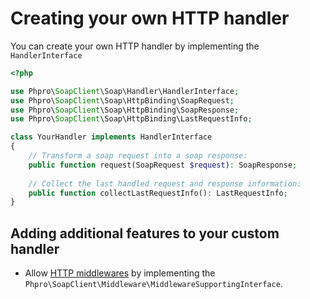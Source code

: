 # Creating your own HTTP handler

You can create your own HTTP handler by implementing the `HandlerInterface`

```php
<?php

use Phpro\SoapClient\Soap\Handler\HandlerInterface;
use Phpro\SoapClient\Soap\HttpBinding\SoapRequest;
use Phpro\SoapClient\Soap\HttpBinding\SoapResponse;
use Phpro\SoapClient\Soap\HttpBinding\LastRequestInfo;

class YourHandler implements HandlerInterface
{
    // Transform a soap request into a soap response:
    public function request(SoapRequest $request): SoapResponse;
    
    // Collect the last handled request and response information:
    public function collectLastRequestInfo(): LastRequestInfo;
}
```

## Adding additional features to your custom handler

- Allow [HTTP middlewares](../middlewares.md) by implementing the `Phpro\SoapClient\Middleware\MiddlewareSupportingInterface`.
